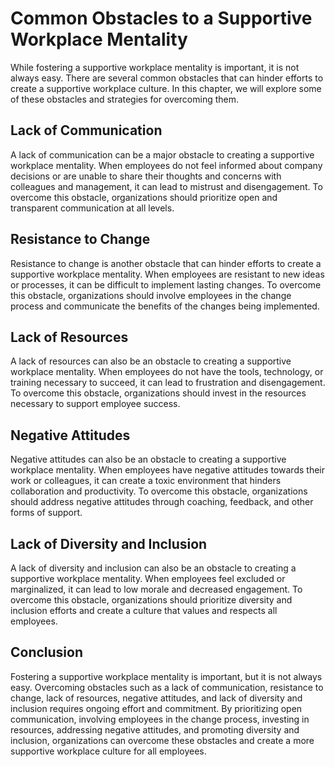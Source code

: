 Common Obstacles to a Supportive Workplace Mentality
=========================================================================================================================

While fostering a supportive workplace mentality is important, it is not always easy. There are several common obstacles that can hinder efforts to create a supportive workplace culture. In this chapter, we will explore some of these obstacles and strategies for overcoming them.

Lack of Communication
---------------------

A lack of communication can be a major obstacle to creating a supportive workplace mentality. When employees do not feel informed about company decisions or are unable to share their thoughts and concerns with colleagues and management, it can lead to mistrust and disengagement. To overcome this obstacle, organizations should prioritize open and transparent communication at all levels.

Resistance to Change
--------------------

Resistance to change is another obstacle that can hinder efforts to create a supportive workplace mentality. When employees are resistant to new ideas or processes, it can be difficult to implement lasting changes. To overcome this obstacle, organizations should involve employees in the change process and communicate the benefits of the changes being implemented.

Lack of Resources
-----------------

A lack of resources can also be an obstacle to creating a supportive workplace mentality. When employees do not have the tools, technology, or training necessary to succeed, it can lead to frustration and disengagement. To overcome this obstacle, organizations should invest in the resources necessary to support employee success.

Negative Attitudes
------------------

Negative attitudes can also be an obstacle to creating a supportive workplace mentality. When employees have negative attitudes towards their work or colleagues, it can create a toxic environment that hinders collaboration and productivity. To overcome this obstacle, organizations should address negative attitudes through coaching, feedback, and other forms of support.

Lack of Diversity and Inclusion
-------------------------------

A lack of diversity and inclusion can also be an obstacle to creating a supportive workplace mentality. When employees feel excluded or marginalized, it can lead to low morale and decreased engagement. To overcome this obstacle, organizations should prioritize diversity and inclusion efforts and create a culture that values and respects all employees.

Conclusion
----------

Fostering a supportive workplace mentality is important, but it is not always easy. Overcoming obstacles such as a lack of communication, resistance to change, lack of resources, negative attitudes, and lack of diversity and inclusion requires ongoing effort and commitment. By prioritizing open communication, involving employees in the change process, investing in resources, addressing negative attitudes, and promoting diversity and inclusion, organizations can overcome these obstacles and create a more supportive workplace culture for all employees.
